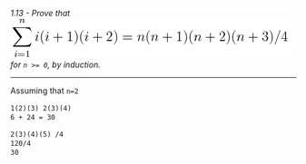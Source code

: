 *1.13 - Prove that ![equation](https://github.com/jonathantorres/bookshelf/blob/master/adm/ch1/img/1-13.png) for `n >= 0`, by induction.*  

***
Assuming that `n=2`  
```
1(2)(3) 2(3)(4)
6 + 24 = 30
```
```
2(3)(4)(5) /4
120/4
30
```
